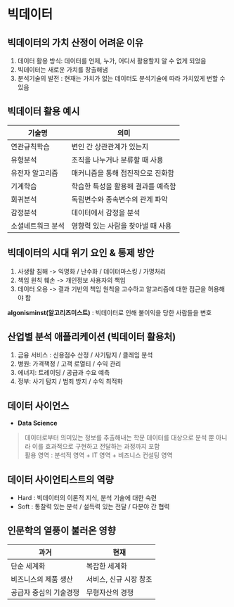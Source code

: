 # 빅데이터

## 빅데이터의 가치 산정이 어려운 이유

1. 데이터 활용 방식: 데이터를 언제, 누가, 어디서 활용할지 알 수 없게 되었음
2. 빅데이터는 새로운 가치를 창출해냄
3. 분석기술의 발전 : 현재는 가치가 없는 데이터도 분석기술에 따라 가치있게 변할 수 있음

## 빅데이터 활용 예시

|기술명|의미|
|--|--|
| 연관규칙학습 | 변인 간 상관관계가 있는지 |
| 유형분석 | 조직을 나누거나 분류할 때 사용 |
| 유전자 알고리즘 | 매커니즘을 통해 점진적으로 진화함 |
| 기계학습 | 학습한 특성을 활용해 결과를 예측함 |
| 회귀분석 | 독립변수와 종속변수의 관계 파악 |
| 감정분석 | 데이터에서 감정을 분석 |
| 소셜네트워크 분석 | 영향력 있는 사람을 찾아낼 때 사용 |

## 빅데이터의 시대 위기 요인 & 통제 방안

1. 사생활 침해 -> 익명화 / 난수화 / 데이터마스킹 / 가명처리
2. 책임 원칙 훼손 -> 개인정보 사용자의 책임
3. 데이터 오용 -> 결과 기반의 책임 원칙을 고수하고 알고리즘에 대한 접근을 허용해야 함

**algonisminst(알고리즈미스트)** : 빅데이터로 인해 불이익을 당한 사람들을 변호

## 산업별 분석 애플리케이션 (빅데이터 활용처)

1. 금융 서비스 : 신용점수 산정 / 사기탐지 / 클레임 분석
2. 병원: 가격책정 / 고객 로열티 / 수익 관리
3. 에너지: 트레이딩 / 공급과 수요 예측
4. 정부: 사기 탐지 / 범죄 방지 / 수익 최적화

## 데이터 사이언스

- **Data Science**
> 데이터로부터 의미있는 정보를 추출해내는 학문
> 데이터를 대상으로 분석 뿐 아니라 이를 효과적으로 구현하고 전달하는 과정까지 포함  
> 활용 영역 : 분석적 영역 + IT 영역 + 비즈니스 컨설팅 영역

## 데이터 사이언티스트의 역량

- Hard : 빅데이터의 이론적 지식, 분석 기술에 대한 숙련
- Soft : 통찰력 있는 분석 / 설득력 있는 전달 / 다분야 간 협력

## 인문학의 열풍이 불러온 영향

|과거|현재|
|--|--|
| 단순 세계화 | 복잡한 세계화 |
| 비즈니스의 제품 생산 | 서비스, 신규 시장 창조 |
| 공급자 중심의 기술경쟁 | 무형자산의 경쟁 |
